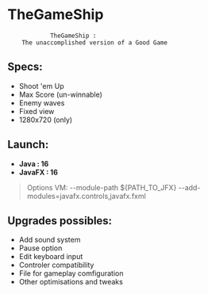 # TheGameShip


				TheGameShip : 
		The unaccomplished version of a Good Game


## Specs:
- Shoot 'em Up
- Max Score (un-winnable)
- Enemy waves
- Fixed view
- 1280x720 (only)

## Launch:

- **Java : 16**
- **JavaFX : 16**

> Options VM:
> --module-path ${PATH_TO_JFX} --add-modules=javafx.controls,javafx.fxml

## Upgrades possibles:

- Add sound system
- Pause option
- Edit keyboard input
- Controler compatibility
- File for gameplay comfiguration
- Other optimisations and tweaks